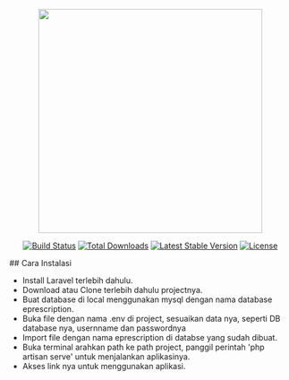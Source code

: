 <p align="center"><a href="https://laravel.com" target="_blank"><img src="https://raw.githubusercontent.com/laravel/art/master/logo-lockup/5%20SVG/2%20CMYK/1%20Full%20Color/laravel-logolockup-cmyk-red.svg" width="400"></a></p>

<p align="center">
<a href="https://travis-ci.org/laravel/framework"><img src="https://travis-ci.org/laravel/framework.svg" alt="Build Status"></a>
<a href="https://packagist.org/packages/laravel/framework"><img src="https://img.shields.io/packagist/dt/laravel/framework" alt="Total Downloads"></a>
<a href="https://packagist.org/packages/laravel/framework"><img src="https://img.shields.io/packagist/v/laravel/framework" alt="Latest Stable Version"></a>
<a href="https://packagist.org/packages/laravel/framework"><img src="https://img.shields.io/packagist/l/laravel/framework" alt="License"></a>
</p>
## Cara Instalasi

- Install Laravel terlebih dahulu.
- Download atau Clone terlebih dahulu projectnya.
- Buat database di local menggunakan mysql dengan nama database eprescription.
- Buka file dengan nama .env di project, sesuaikan data nya, seperti DB database nya, usernname dan passwordnya
- Import file dengan nama eprescription di databse yang sudah dibuat.
- Buka terminal arahkan path ke path project, panggil perintah 'php artisan serve' untuk menjalankan aplikasinya.
- Akses link nya untuk menggunakan aplikasi.